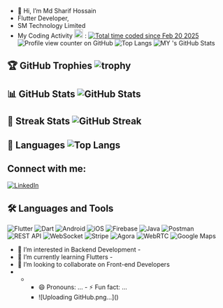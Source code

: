 - 👋 Hi, I’m Md Sharif Hossain
- Flutter Developer,
-  SM Technology Limited
- My Coding Activity <img src="https://wakatime.com/static/img/wakatime.svg" width="20"/> : <a href="https://wakatime.com/@3f9a3bdf-75e2-4d23-9fc1-9cdff6838370"><img src="https://wakatime.com/badge/user/3f9a3bdf-75e2-4d23-9fc1-9cdff6838370.svg" alt="Total time coded since Feb 20 2025" /></a>
  ![Profile view counter on GitHub](https://komarev.com/ghpvc/?username=sharifdujee)
 ![Top Langs](https://github-readme-stats.vercel.app/api/top-langs/?username=sharifdujee&layout=compact&theme=radical)
![MY 's GitHub Stats](https://github-readme-stats.vercel.app/api?username=sharifdujee&show_icons=true&theme=radical)
## 🏆 GitHub Trophies ![trophy](https://github-profile-trophy.vercel.app/?username=sharifdujee&theme=onedark) 
## 📊 GitHub Stats ![GitHub Stats](https://github-readme-stats.vercel.app/api?username=sharifdujee&show_icons=true&theme=tokyonight) 
## 🚀 Streak Stats ![GitHub Streak](https://github-readme-streak-stats.herokuapp.com/?user=sharifdujee&theme=tokyonight)
## 🌟 Languages ![Top Langs](https://github-readme-stats.vercel.app/api/top-langs/?username=sharifdujee&layout=compact&theme=tokyonight) 
 ## Connect with me: 
[![LinkedIn](https://img.shields.io/badge/LinkedIn-blue?logo=linkedin&logoColor=white)](https://www.linkedin.com/in/md-sharif-hossain-5724161aa/) 


 ## 🛠️ Languages and Tools 
![Flutter](https://img.shields.io/badge/Flutter-02569B?style=for-the-badge&logo=flutter&logoColor=white) 
![Dart](https://img.shields.io/badge/Dart-0175C2?style=for-the-badge&logo=dart&logoColor=white) 
![Android](https://img.shields.io/badge/Android-3DDC84?style=for-the-badge&logo=android&logoColor=white) 
![iOS](https://img.shields.io/badge/iOS-000000?style=for-the-badge&logo=apple&logoColor=white) 
![Firebase](https://img.shields.io/badge/Firebase-FFCA28?style=for-the-badge&logo=firebase&logoColor=black) 
![Java](https://img.shields.io/badge/Java-ED8B00?style=for-the-badge&logo=java&logoColor=white) 
![Postman](https://img.shields.io/badge/Postman-FF6C37?style=for-the-badge&logo=postman&logoColor=white) 
![REST API](https://img.shields.io/badge/REST%20API-02569B?style=for-the-badge&logo=swagger&logoColor=white) 
![WebSocket](https://img.shields.io/badge/WebSocket-010101?style=for-the-badge&logo=socket.io&logoColor=white) 
![Stripe](https://img.shields.io/badge/Stripe-008CDD?style=for-the-badge&logo=stripe&logoColor=white) 
![Agora](https://img.shields.io/badge/Agora-099DFD?style=for-the-badge&logo=agora&logoColor=white) 
![WebRTC](https://img.shields.io/badge/WebRTC-333333?style=for-the-badge&logo=webrtc&logoColor=white) 
![Google Maps](https://img.shields.io/badge/Google%20Maps-4285F4?style=for-the-badge&logo=googlemaps&logoColor=white)

- 👀 I’m interested in Backend Development -
- 🌱 I’m currently learning Flutters -
-  💞️ I’m looking to collaborate on Front-end Developers
-   - - 😄 Pronouns: ... - ⚡ Fun fact: ...
      - <!--- sharifdujee/sharifdujee is a ✨ special ✨ repository because its README.md (this file) appears on your GitHub profile. You can click the Preview link to take a look at your changes. ---> ![Uploading GitHub.png…]()
